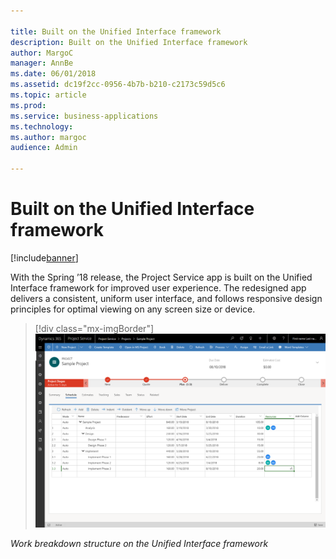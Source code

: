 ```yaml
---

title: Built on the Unified Interface framework
description: Built on the Unified Interface framework
author: MargoC
manager: AnnBe
ms.date: 06/01/2018
ms.assetid: dc19f2cc-0956-4b7b-b210-c2173c59d5c6
ms.topic: article
ms.prod: 
ms.service: business-applications
ms.technology: 
ms.author: margoc
audience: Admin

---
```

#  Built on the Unified Interface framework




[!include[banner](../../includes/banner.md)]

With the Spring ’18 release, the Project Service app is built on the Unified
Interface framework for improved user experience. The redesigned app delivers a
consistent, uniform user interface, and follows responsive design principles for
optimal viewing on any screen size or device.

> [!div class="mx-imgBorder"] 
> ![A screenshot of work breakdown structure on the Unified Interface framework](media/built-on-unified-interface-framework-1.png "A screenshot of work breakdown structure on the Unified Interface framework")
<!-- New WBS Grid Experience.png -->


*Work breakdown structure on the Unified Interface framework*


